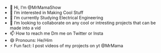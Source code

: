 - 👋 Hi, I’m @MrMamaShow
- 👀 I’m interested in Making Cool Stuff
- 🌱 I’m currently Studying Electrical Engineering
- 💞️ I’m looking to collaborate on any cool or intresting projects that can be made into a vid
- 📫 How to reach me Dm me on Twitter or Insta
- 😄 Pronouns: He/Him
- ⚡ Fun fact: I post videos of my projects on yt @MrMama 

<!---
MrMamaShow/MrMamaShow is a ✨ special ✨ repository because its `README.md` (this file) appears on your GitHub profile.
You can click the Preview link to take a look at your changes.
--->
